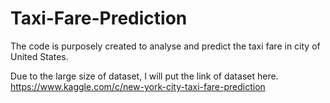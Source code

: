 # Taxi-Fare-Prediction
The code is purposely created to analyse and predict the taxi fare in city of United States.

Due to the large size of dataset, I will put the link of dataset here.
https://www.kaggle.com/c/new-york-city-taxi-fare-prediction
